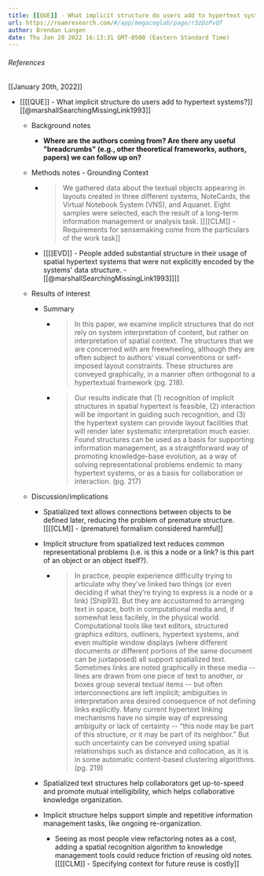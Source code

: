 ```yaml
---
title: [[QUE]] - What implicit structure do users add to hypertext systems?
url: https://roamresearch.com/#/app/megacoglab/page/r3zDzPvQf
author: Brendan Langen
date: Thu Jan 20 2022 16:13:31 GMT-0500 (Eastern Standard Time)
---
```




###### References

[[January 20th, 2022]]

- [[[[QUE]] - What implicit structure do users add to hypertext systems?]]  [[@marshallSearchingMissingLink1993]]

    - Background notes

        - __Where are the authors coming from? Are there any useful "breadcrumbs" (e.g., other theoretical frameworks, authors, papers) we can follow up on?__

    - Methods notes - Grounding Context

        - > We gathered data about the textual objects appearing in layouts created in three different systems, NoteCards, the Virtual Notebook System (VNS), and Aquanet. Eight samples were selected, each the result of a long-term information management or analysis task. [[[[CLM]] - Requirements for sensemaking come from the particulars of the work task]]

        - [[[[EVD]] - People added substantial structure in their usage of spatial hypertext systems that were not explicitly encoded by the systems' data structure. - [[@marshallSearchingMissingLink1993]]]]

    - Results of interest

        - Summary

            - > In this paper, we examine implicit structures that do not rely on system interpretation of content, but rather on interpretation of spatial context. The structures that we are concerned with are freewheeling, although they are often subject to authors’ visual conventions or self-imposed layout constraints. These structures are conveyed graphically, in a manner often orthogonal to a hypertextual framework (pg. 218).

            - > Our results indicate that (1) recognition of implicit structures in spatial hypertext is feasible, (2) interaction will be important in guiding such recognition, and (3) the hypertext system can provide layout facilities that will render later systematic interpretation much easier. Found structures can be used as a basis for supporting information management, as a straightforward way of promoting knowledge-base evolution, as a way of solving representational problems endemic to many hypertext systems, or as a basis for collaboration or interaction. (pg. 217)

    - Discussion/implications

        - Spatialized text allows connections between objects to be defined later, reducing the problem of premature structure. [[[[CLM]] - (premature) formalism considered harmful]]

        - Implicit structure from spatialized text reduces common representational problems (i.e. is this a node or a link? is this part of an object or an object itself?).

            - > In practice, people experience difficulty trying to articulate why they’ve linked two things (or even deciding if what they’re trying to express is a node or a link) [Ship93]. But they are accustomed to arranging text in space, both in computational media and, if somewhat less facilely, in the physical world. Computational tools like text editors, structured graphics editors, outliners, hypertext systems, and even multiple window displays (where different documents or different portions of the same document can be juxtaposed) all support spatialized text. Sometimes links are noted graphically in these media -- lines are drawn from one piece of text to another, or boxes group several textual items -- but often interconnections are left implicit; ambiguities in interpretation area desired consequence of not defining links explicitly. Many current hypertext linking mechanisms have no simple way of expressing ambiguity or lack of certainty -- “this node may be part of this structure, or it may be part of its neighbor.” But such uncertainty can be conveyed using spatial relationships such as distance and collocation, as it is in some automatic content-based clustering algorithms. (pg. 219)

        - Spatialized text structures help collaborators get up-to-speed and promote mutual intelligibility, which helps collaborative knowledge organization.

        - Implicit structure helps support simple and repetitive information management tasks, like ongoing re-organization.

            - Seeing as most people view refactoring notes as a cost, adding a spatial recognition algorithm to knowledge management tools could reduce friction of reusing old notes. [[[[CLM]] - Specifying context for future reuse is costly]]
